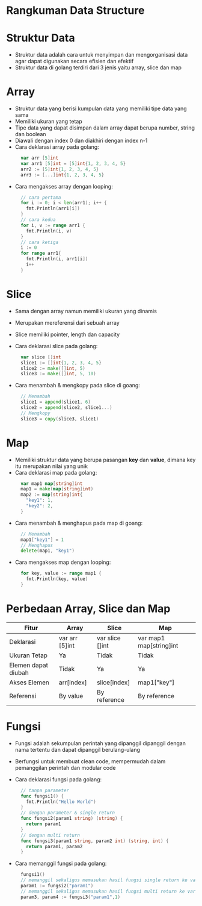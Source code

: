 # **Rangkuman Data Structure**

# Struktur Data

- Struktur data adalah cara untuk menyimpan dan mengorganisasi data agar dapat digunakan secara efisien dan efektif
- Struktur data di golang terdiri dari 3 jenis yaitu array, slice dan map

# Array

- Struktur data yang berisi kumpulan data yang memiliki tipe data yang sama
- Memiliki ukuran yang tetap
- Tipe data yang dapat disimpan dalam array dapat berupa number, string dan boolean
- Diawali dengan index 0 dan diakhiri dengan index n-1
- Cara deklarasi array pada golang:
  ```go
    var arr [5]int
    var arr1 [5]int = [5]int{1, 2, 3, 4, 5}
    arr2 := [5]int{1, 2, 3, 4, 5}
    arr3 := [...]int{1, 2, 3, 4, 5}
  ```
- Cara mengakses array dengan looping:
  ```go
    // cara pertama
    for i := 0; i < len(arr1); i++ {
      fmt.Println(arr1[i])
    }
    // cara kedua
    for i, v := range arr1 {
      fmt.Println(i, v)
    }
    // cara ketiga
    i := 0
    for range arr1{
      fmt.Println(i, arr1[i])
      i++
    }
  ```

# Slice

- Sama dengan array namun memiliki ukuran yang dinamis
- Merupakan mereferensi dari sebuah array
- Slice memiliki pointer, length dan capacity

- Cara deklarasi slice pada golang:
  ```go
    var slice []int
    slice1 := []int{1, 2, 3, 4, 5}
    slice2 := make([]int, 5)
    slice3 := make([]int, 5, 10)
  ```
- Cara menambah & mengkopy pada slice di goang:
  ```go
    // Menambah
    slice1 = append(slice1, 6)
    slice2 = append(slice2, slice1...)
    // Mengkopy
    slice3 = copy(slice3, slice1)
  ```

# Map

- Memiliki struktur data yang berupa pasangan **key** dan **value**, dimana key itu merupakan nilai yang unik
- Cara deklarasi map pada golang:
  ```go
    var map1 map[string]int
    map1 = make(map[string]int)
    map2 := map[string]int{
      "key1": 1,
      "key2": 2,
    }
  ```
- Cara menambah & menghapus pada map di goang:
  ```go
    // Menambah
    map1["key1"] = 1
    // Menghapus
    delete(map1, "key1")
  ```
- Cara mengakses map dengan looping:
  ```go
    for key, value := range map1 {
      fmt.Println(key, value)
    }
  ```

# Perbedaan Array, Slice dan Map

| Fitur               | Array          | Slice           | Map                     |
| ------------------- | -------------- | --------------- | ----------------------- |
| Deklarasi           | var arr [5]int | var slice []int | var map1 map[string]int |
| Ukuran Tetap        | Ya             | Tidak           | Tidak                   |
| Elemen dapat diubah | Tidak          | Ya              | Ya                      |
| Akses Elemen        | arr[index]     | slice[index]    | map1["key"]             |
| Referensi           | By value       | By reference    | By reference            |

# Fungsi

- Fungsi adalah sekumpulan perintah yang dipanggil dipanggil dengan nama tertentu dan dapat dipanggil berulang-ulang
- Berfungsi untuk membuat clean code, mempermudah dalam pemanggilan perintah dan modular code
- Cara deklarasi fungsi pada golang:

  ```go
    // tanpa parameter
    func fungsi1() {
      fmt.Println("Hello World")
    }
    // dengan parameter & single return
    func fungsi2(param1 string) (string) {
      return param1
    }
    // dengan multi return
    func fungsi3(param1 string, param2 int) (string, int) {
      return param1, param2
    }

  ```

- Cara memanggil fungsi pada golang:
  ```go
    fungsi1()
    // memanggil sekaligus memasukan hasil fungsi single return ke variabel
    param1 := fungsi2("param1")
    // memanggil sekaligus memasukan hasil fungsi multi return ke variabel
    param3, param4 := fungsi3("param1",1)
  ```
